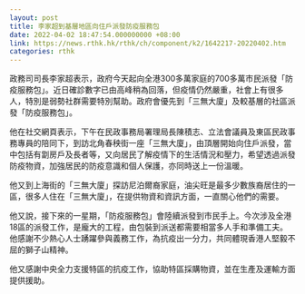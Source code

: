 ```yaml
---
layout: post
title: 李家超到基層地區向住戶派發防疫服務包
date: 2022-04-02 18:47:54.000000000 +08:00
link: https://news.rthk.hk/rthk/ch/component/k2/1642217-20220402.htm
categories: rthk
---
```


政務司司長李家超表示，政府今天起向全港300多萬家庭的700多萬市民派發「防疫服務包」。近日確診數字已由高峰稍為回落，但疫情仍然嚴重，社會上有很多人，特別是弱勢社群需要特別幫助。政府會優先到「三無大廈」及較基層的社區派發「防疫服務包」。

他在社交網頁表示，下午在民政事務局署理局長陳積志、立法會議員及東區民政事務專員的陪同下，到訪北角春秧街一座「三無大廈」，由頂層開始向住戶派發，當中包括有劏房戶及長者等，又向居民了解疫情下的生活情況和壓力，希望透過派發防疫物資，加強居民的防疫意識和個人保護，亦同時送上一份溫暖。

他又到上海街的「三無大廈」探訪尼泊爾裔家庭，油尖旺是最多少數族裔居住的一區，很多人住在「三無大廈」，在提供物資和資訊方面，一直關心他們的需要。

他又說，接下來的一星期，「防疫服務包」會陸續派發到市民手上。今次涉及全港18區的派發工作，是龐大的工程，由包裝到派送都需要相當多人手和準備工夫。他感謝不少熱心人士踴躍參與義務工作，為抗疫出一分力，共同體現香港人堅毅不屈的獅子山精神。

他又感謝中央全力支援特區的抗疫工作，協助特區採購物資，並在生產及運輸方面提供援助。
